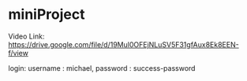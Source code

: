 # miniProject
Video Link: https://drive.google.com/file/d/19Mul0OFEjNLuSV5F31gfAux8Ek8EEN-f/view

login:
  username : michael,
  password : success-password
